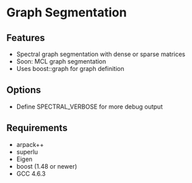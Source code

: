 Graph Segmentation
====

Features
----
* Spectral graph segmentation with dense or sparse matrices
* Soon: MCL graph segmentation
* Uses boost::graph for graph definition

Options
----
* Define SPECTRAL_VERBOSE for more debug output

Requirements
----
* arpack++
* superlu
* Eigen
* boost (1.48 or newer)
* GCC 4.6.3
